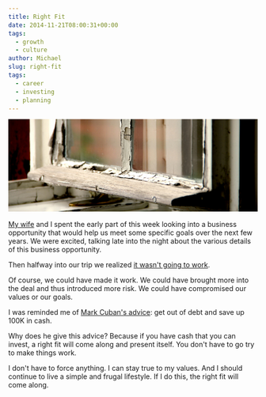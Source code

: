```yaml
---
title: Right Fit
date: 2014-11-21T08:00:31+00:00
tags: 
  - growth
  - culture
author: Michael
slug: right-fit
tags:
  - career
  - investing
  - planning
---
```

<div class="full-width">
  <img src="/images/feature-right-fit.jpg" alt="Right Fit" />
</div>

[My wife](http://www.anniehedgie.com) and I spent the early part of this week looking into a business opportunity that would help us meet some specific goals over the next few years. We were excited, talking late into the night about the various details of this business opportunity.

Then halfway into our trip we realized [it wasn't going to work](/failure-masquerading-as-success/).

Of course, we could have made it work. We could have brought more into the deal and thus introduced more risk. We could have compromised our values or our goals.

I was reminded me of [Mark Cuban's advice](http://blogmaverick.com/2010/08/25/the-best-investment-advice-you-will-ever-get/): get out of debt and save up 100K in cash.

Why does he give this advice? Because if you have cash that you can invest, a right fit will come along and present itself. You don't have to go try to make things work.

I don't have to force anything. I can stay true to my values. And I should continue to live a simple and frugal lifestyle. If I do this, the right fit will come along.